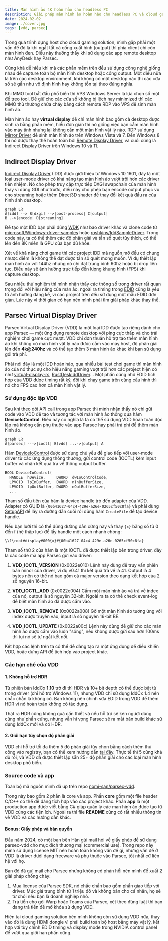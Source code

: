 ```yaml
---
title: Màn hình ảo 4K hoàn hảo cho headless PC
description: Giải pháp màn hình ảo hoàn hảo cho headless PC và cloud gaming solution.
date: 2024-02-02
image: ./cover.jpg
tags: [vdd, parsec]
---
```


Trong quá trình dựng host cho cloud gaming solution, mình gặp phải một vấn đề đó
là khi ngắt tất cả cổng xuất hình (output) thì phía client chỉ còn màn hình đen.
Điều này thường thấy khi sử dụng các app remote desktop như AnyDesk hay Parsec.

Cũng khá dễ hiểu khi mà các phần mềm trên đều sử dụng công nghệ giống nhau để
capture toàn bộ màn hình desktop hoặc cổng output. Một điều nữa là trên các
desktop environment, khi không có một desktop nào thì các cửa sổ sẽ gần như vô
định hình hay không tồn tại theo đúng nghĩa.

Khi MMO tool bắt đầu phổ biến thì VPS Windows Server là lựa chọn số một để treo
tool. Để giữ cho các cửa sổ không bị lệch hay minimized thì các MMO thủ thường
chữa cháy bằng cách remote RDP vào VPS để sinh màn hình ảo.

Màn hình ảo hay **virtual display** để chỉ màn hình bao gồm cả desktop được sinh
ra bằng phần mềm, hiểu đơn giản thì nó giống việc bạn cắm màn hình vào máy tính
nhưng lại không cần một màn hình vật lý nào. RDP sử dụng
[Mirror Driver](https://learn.microsoft.com/vi-vn/windows-hardware/drivers/display/mirror-drivers)
để sinh màn hình ảo trên Windows Vista và 7. Đến Windows 8 thì nó được thay thế
hoàn toàn bởi
[Remote Display Driver](https://learn.microsoft.com/en-us/windows-hardware/drivers/display/remote-display-drivers),
và cuối cùng là Indirect Display Driver trên Windows 10 và 11.

## Indirect Display Driver

[Indirect Display Driver](https://learn.microsoft.com/en-us/windows-hardware/drivers/display/indirect-display-driver-model-overview)
(IDD) được giới thiệu từ Windows 10 1601, đây là một loại user-mode driver có
khả năng tạo màn hình ảo vượt trội hơn các driver tiền nhiệm. Nó cho phép truy
cập trực tiếp DXGI swapchain của màn hình thay vì dùng GDI như trước, điều này
cho phép bạn encode output phục vụ cho streaming hoặc thêm Direct3D shader để
thay đổi kết quả đầu ra của hình ảnh desktop.

```mermaid
graph LR
A[idd] --> B[dxgi] -->|post-process| C[output]
B .->|encode| D[streaming]
```

Để tạo một IDD bạn phải dùng
[WDK](https://learn.microsoft.com/en-us/windows-hardware/drivers/download-the-wdk)
như bao driver khác và clone code từ
[microsoft/Windows-driver-samples](https://github.com/microsoft/Windows-driver-samples/tree/wdk_driver_updates/video/IndirectDisplay)
hoặc [roshkins/IddSampleDriver](https://github.com/roshkins/IddSampleDriver).
Trong code này, ta có thể thêm các độ phân giải và tần số quét tùy thích, có thể
lên đến 8K miễn là GPU của bạn đủ khỏe.

Xét về khả năng chơi game thì các project IDD mã nguồn mở đều có chung nhược
điểm là không thể đạt được tần số quét mong muốn. Ví dụ thiết lập màn hình ảo
với 144hz nhưng nó chỉ đạt trung bình 60hz hoặc bị drop liên tục. Điều này sẽ
ảnh hưởng trực tiếp đến lượng khung hình (FPS) khi capture desktop.

Sau nhiều thử nghiệm thì mình nhận thấy các thông số trong driver rất quan trọng
đối với hiệu năng của màn ảo, ngoài ra timing trong
[EDID](https://en.wikipedia.org/wiki/Extended_Display_Identification_Data) cũng
là yếu tố ảnh hưởng đáng kể, vì các project trên đều sử dụng một mẫu EDID đơn
giản. Lúc này vì thời gian có hạn nên mình phải tìm giải pháp khác thay thế.

## Parsec Virtual Display Driver

Parsec Virtual Display Driver (VDD) là một loại IDD được tạo riêng dành cho app
Parsec — một ứng dụng remote desktop với ping cực thấp và cho trải nghiệm chơi
game cực mượt. VDD chỉ đơn thuần hỗ trợ tạo thêm màn hình ảo khi không có màn
hình vật lý nào được cắm vào máy host, độ phân giải lên đến **4k@240hz** và có
thể tạo thêm 3 màn hình ảo khác khi bạn sử dụng gói trả phí.

Phải nói đây là một IDD hoàn hảo, qua nhiều bài test chơi game thì màn hình ảo
của nó thực sự cho hiệu năng gaming vượt trội hơn các project hiện có như
[virtual-display-rs](https://github.com/MolotovCherry/virtual-display-rs),
[RustDeskIddDriver](https://github.com/fufesou/RustDeskIddDriver)... Một phần
cũng nhờ EDID tích hợp của VDD được timing rất kỹ, đôi khi chạy game trên cùng
cấu hình thì nó cho FPS cao hơn cả màn hình vật lý.

### Sử dụng độc lập VDD

Sau khi theo dõi API call trong app Parsec thì mình nhận thấy nó chỉ gửi code
vào VDD để tạo và tương tác với màn hình ảo thông qua hàm **DeviceIoControl**.
Điều này có nghĩa là ta có thể sử dụng VDD hoàn toàn độc lập mà không cần phụ
thuộc vào app Parsec hay phải trả phí để thêm màn hình ảo.

```mermaid
graph LR
A[parsec] --->|ioctl| B[vdd] ...->|output| A
```

Hàm
[DeviceIoControl](https://learn.microsoft.com/en-us/windows/win32/api/ioapiset/nf-ioapiset-deviceiocontrol)
được sử dụng chủ yếu để giao tiếp với user-mode driver từ các ứng dụng thông
thường, gửi control code (IOCTL) kèm input buffer và nhận kết quả trả về thông
output buffer.

```cpp
BOOL DeviceIoControl(
  HANDLE  hDevice,     DWORD  dwIoControlCode,
  LPVOID  lpInBuffer,  DWORD  nInBufferSize,
  LPVOID  lpOutBuffer, DWORD  nOutBufferSize,
  ...
```

Tham số đầu tiên của hàm là device handle trỏ đến adapter của VDD. Adapter có
GUID là `{00b41627-04c4-429e-a26e-0265cf50c8fa}` và phải dùng
[SetupAPI](https://learn.microsoft.com/en-us/windows-hardware/drivers/install/setupapi)
để lấy ra đường dẫn cuối rồi dùng hàm `CreateFile` để tạo device handle.

Nếu bạn lười thì có thể dùng đường dẫn cứng này và thay `{x}` bằng số từ 0 đến f
(hệ thập lục) để lấy handle một cách nhanh chóng:

```
\\?\root#display#000{x}#{00b41627-04c4-429e-a26e-0265cf50c8fa}
```

Tham số thứ 2 của hàm là một IOCTL đã được thiết lập bên trong driver, đây là
các code mà app Parsec gửi vào driver:

1. **VDD_IOCTL_VERSION** (0x0022e010) Lệnh này dùng để truy vấn phiên bản minor
   của driver, ví dụ v0.41 thì kết quả trả về là 41. Output là 4 bytes nên có
   thể nó bao gồm cả major version theo dạng kết hợp của 2 số nguyên 16-bit.

2. **VDD_IOCTL_ADD** (0x0022e004) Cắm một màn hình ảo và trả về index của nó,
   output là số nguyên 32-bit. Ngoài ra ta có thể check event-log để biết màn
   hình ảo đã được cắm vào.

3. **VDD_IOCTL_REMOVE** (0x0022a008) Gỡ một màn hình ảo tương ứng với index được
   truyền vào, input là số nguyên 16-bit BE.

4. **VDD_IOCTL_UPDATE** (0x0022a00c) Lệnh này dùng để giữ cho các màn hình ảo
   được cắm vào luôn "sống", nếu không được gửi sau hơn 100ms thì tụi nó sẽ tự
   ngắt kết nối.

Kết hợp các lệnh trên ta có thể dễ dàng tạo ra một ứng dụng để điều khiển VDD,
hoặc dựng API để tích hợp vào project khác.

### Các hạn chế của VDD

#### 1. Không hỗ trợ HDR

Từ phiên bản IddCx **1.10** trở đi thì HDR và 10+ bit depth có thể được bật từ
trong driver (chỉ hỗ trợ Windows 11), nhưng VDD chỉ sử dụng IddCx 1.4 nên chắc
chắn là không có. Bạn không nên chỉnh sửa EDID trong VDD để thêm HDR vì nó hoàn
toàn không có tác dụng.

Thật ra HDR cũng không quá cần thiết và nếu hỗ trợ sẽ kén người dùng cũng như
phần cứng, nhưng vẫn hi vọng Parsec sẽ ra mắt bản build khác sử dụng IddCx mới
và có HDR.

#### 2. Giới hạn tùy chọn độ phân giải

VDD chỉ hỗ trợ tối đa thêm 5 độ phân giải tùy chọn bằng cách thêm thủ công vào
registry, bạn có thể xem hướng dẫn
[tại đây](https://support.parsec.app/hc/en-us/articles/4423615425293-VDD-Advanced-Configuration).
Thực tế thì 5 cũng khá đủ rồi, và VDD đã được thiết lập sẵn 25+ độ phân giải cho
các loại màn hình desktop phổ biến.

### Source code và app

Toàn bộ mã nguồn mình đã up trên repo
[nomi-san/parsec-vdd](https://github.com/nomi-san/parsec-vdd).

Trong này bao gồm 2 phần là core và app. Phần **core** gồm một file header C/C++
có thể dễ dàng tích hợp vào các project khác. Phần **app** là một production app
được viết bằng C# giúp quản lý các màn hình ảo được tạo từ VDD cùng các tiện
ích. Ngoài ra thì file **README** cũng có rất nhiều thông tin về VDD và các
hướng dẫn khác.

#### Bonus: Giấy phép và bản quyền

Đầu năm 2024, có một bạn bên Hàn gửi mail hỏi về giấy phép để sử dụng parsec-vdd
cho mục đích thương mại (commercial use). Trong repo này mình sử dụng license
MIT nên hoàn toàn không vấn đề gì, nhưng vấn đề ở VDD là driver dưới dạng
freeware và phụ thuộc vào Parsec, tốt nhất cứ liên hệ với họ.

Bạn đó đã gửi mail cho Parsec nhưng không có phản hồi nên mình đề xuất 2 giải
pháp chống cháy:

1. Mua license của Parsec SDK, nó chắc chắn bao gồm phần giao tiếp với driver.
   Mức giá trung bình từ 1 triệu đô và không bán cho cá nhân, họ sẽ từ chối nếu
   bạn là doanh nghiệp nhỏ.
2. Trả tiền cho gói Warp hoặc Teams của Parsec, xét theo đúng luật thì bạn đang
   trả tiền để mở khóa sử dụng VDD.

Hiện tại cloud gaming solution bên mình không còn sử dụng VDD nữa, thay vào đó
là dùng HDMI dongle vì phải build toàn bộ host bằng máy vật lý, kết hợp với tùy
chỉnh EDID timing và display mode trong NVIDIA control panel để vượt qua giới
hạn phần cứng.
